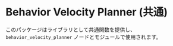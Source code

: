 # Behavior Velocity Planner (共通)

このパッケージはライブラリとして共通関数を提供し、`behavior_velocity_planner` ノードとモジュールで使用されます。
